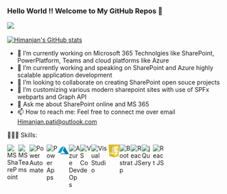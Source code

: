 ### Hello World !! Welcome to My GitHub Repos 👋

<a href = "https://user-images.githubusercontent.com/23727056/87433896-78ae9700-c607-11ea-9ca6-9cdbe3f67998.jpg">
  <img src="https://user-images.githubusercontent.com/23727056/87433896-78ae9700-c607-11ea-9ca6-9cdbe3f67998.jpg">
  </a>

[![Himanjan's GitHub stats](https://github-readme-stats.vercel.app/api?username=himanjanpati)](https://https://github.com/himanjanpati/github-readme-stats)
- 🔭 I’m currently working on Microsoft 365 Technolgies like SharePoint, PowerPlatform, Teams and cloud platforms like Azure
- 🌱 I’m currently working and speaking on SharePoint and Azure highly scalable application development
- 👯 I’m looking to collaborate on creating SharePoint open souce projects
- 🤔 I’m customizing various modern sharepoint sites with use of SPFx webparts and Graph API
- 💬 Ask me about SharePoint online and MS 365 
- 📫 How to reach me: Feel free to connect me over email Himanjan.pati@outlook.com

👨🏻‍💻 Skills:

<img align="left" alt="MS SharePoint" width="26px" src="https://raw.githubusercontent.com/sempostma/office365-icons/master/png/256/sharepoint.png"/>
<img align="left" alt="MS Teams" width="26px" src="https://raw.githubusercontent.com/sempostma/office365-icons/master/png/256/teams.png"/>
<img align="left" alt="Power Automate" width="40px" src="https://res.cloudinary.com/practicaldev/image/fetch/s--Ki8Uj-wt--/c_limit%2Cf_auto%2Cfl_progressive%2Cq_auto%2Cw_880/https://dev-to-uploads.s3.amazonaws.com/i/63tebge261ktiw5qqh9t.png"/>
<img align="left" alt="Power Apps" width="26px" src=""/>
<img align="left" alt="MS Azure" width="26px" src="https://raw.githubusercontent.com/himanjanpati/himanjanpati/master/azure.svg"/>
<img align="left" alt="Azure DevOps" width="26px" src="https://raw.githubusercontent.com/benc-uk/icon-collection/master/azure-icons/Azure-DevOps.svg"/>
<img align="left" alt="VS Code" width="26px" src="https://user-images.githubusercontent.com/674621/71187801-14e60a80-2280-11ea-94c9-e56576f76baf.png"/>
<img align="left" alt="Visual Studio" width="40px" src="https://1000logos.net/wp-content/uploads/2020/08/Visual-Studio-Logo.png"/>
<img align="left" alt="JavaScript" width="26px" src="https://raw.githubusercontent.com/himanjanpati/himanjanpati/master/clipart1504620.png" />
<img align="left" alt="Bootstrap" width="26px" src="https://upload.wikimedia.org/wikipedia/commons/b/b2/Bootstrap_logo.svg"/>
<img align="left" alt="React JS" width="26px" src="https://upload.wikimedia.org/wikipedia/commons/a/a7/React-icon.svg"/>
<img align="left" alt="jQuery" width="26px" src="https://upload.wikimedia.org/wikipedia/commons/a/a7/React-icon.svg"/>
<img align="left" alt="React JS" width="26px" src="https://upload.wikimedia.org/wikipedia/commons/a/a7/React-icon.svg"/>




